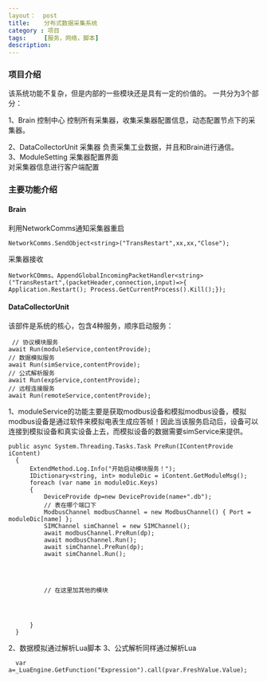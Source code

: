 ```yaml
---
layout：  post
title:    分布式数据采集系统
category : 项目
tags:     [服务，网络，脚本]
description:
---
```



### 项目介绍
  该系统功能不复杂，但是内部的一些模块还是具有一定的价值的。
  一共分为3个部分：     
  
  1、Brain 控制中心
  控制所有采集器，收集采集器配置信息，动态配置节点下的采集器。       
  
  2、DataCollectorUnit 采集器
  负责采集工业数据，并且和Brain进行通信。      
  3、ModuleSetting 采集器配置界面     
  对采集器信息进行客户端配置


### 主要功能介绍
#### Brain
  利用NetworkComms通知采集器重启


    NetworkComms.SendObject<string>("TransRestart",xx,xx,"Close");
  采集器接收


    NetworkCOmms。AppendGlobalIncomingPacketHandler<string>("TransRestart",(packetHeader,connection,input)=>{ Application.Restart(); Process.GetCurrentProcess().Kill();});


#### DataCollectorUnit
该部件是系统的核心，包含4种服务，顺序启动服务：


     // 协议模块服务
    await Run(moduleService,contentProvide);
    // 数据模拟服务
    await Run(simService,contentProvide);
    // 公式解析服务
    await Run(expService,contentProvide);
    // 远程连接服务
    await Run(remoteService,contentProvide);




1、moduleService的功能主要是获取modbus设备和模拟modbus设备，模拟modbus设备是通过软件来模拟电表生成应答帧！因此当该服务启动后，设备可以连接到模拟设备和真实设备上去，而模拟设备的数据需要simService来提供。


    public async System.Threading.Tasks.Task PreRun(IContentProvide iContent)
      {
          ExtendMethod.Log.Info("开始启动模块服务！");
          IDictionary<string, int> moduleDic = iContent.GetModuleMsg();       
          foreach (var name in moduleDic.Keys)
          {
              DeviceProvide dp=new DeviceProvide(name+".db");
              // 表在哪个端口下
              ModbusChannel modbusChannel = new ModbusChannel() { Port = moduleDic[name] };
              SIMChannel simChannel = new SIMChannel();
              await modbusChannel.PreRun(dp);
              await modbusChannel.Run();
              await simChannel.PreRun(dp);
              await simChannel.Run();




              // 在这里加其他的模块




          }
      }




  2、数据模拟通过解析Lua脚本
  3、公式解析同样通过解析Lua


      var a=_LuaEngine.GetFunction("Expression").call(pvar.FreshValue.Value);
